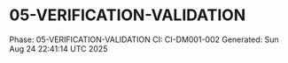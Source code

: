# 05-VERIFICATION-VALIDATION
Phase: 05-VERIFICATION-VALIDATION
CI: CI-DM001-002
Generated: Sun Aug 24 22:41:14 UTC 2025
